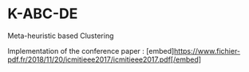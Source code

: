 # K-ABC-DE
Meta-heuristic based Clustering

Implementation of the conference paper :
[embed]https://www.fichier-pdf.fr/2018/11/20/icmitieee2017/icmitieee2017.pdf[/embed]
